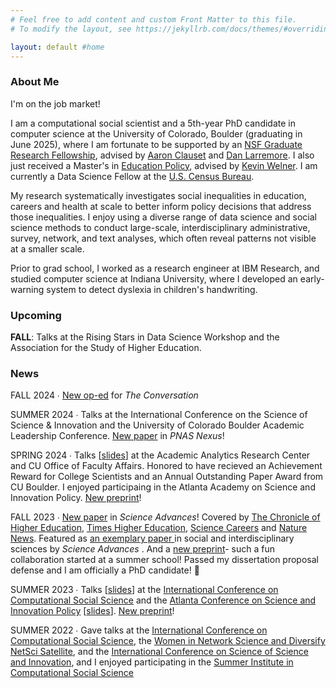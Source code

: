 ```yaml
---
# Feel free to add content and custom Front Matter to this file.
# To modify the layout, see https://jekyllrb.com/docs/themes/#overriding-theme-defaults

layout: default #home
---
```


### About Me
I'm on the job market!
 
I am a computational social scientist and a 5th-year PhD candidate in computer science at the University of Colorado, Boulder (graduating in June 2025), where I am fortunate to be supported by an <a href="https://nsfgrfp.org/">NSF Graduate Research Fellowship</a>, advised by <a href="https://aaronclauset.github.io/">Aaron Clauset</a> and <a href="https://larremorelab.github.io/">Dan Larremore</a>. I also just received a Master's in <a href="https://www.colorado.edu/education/academics/graduate-programs/educational-foundations-policy-practice/ma-educational-foundations">Education Policy</a>, advised by <a href="https://www.colorado.edu/education/kevin-welner">Kevin Welner</a>. I am currently a Data Science Fellow at the <a href="https://www.census.gov/programs-surveys/ehealth.html">U.S. Census Bureau</a>.

My research systematically investigates social inequalities in education, careers and health at scale to better inform policy decisions that address those inequalities. I enjoy using a diverse range of data science and social science methods to conduct large-scale, interdisciplinary administrative, survey, network, and text analyses, which often reveal patterns not visible at a smaller scale.

Prior to grad school, I worked as a research engineer at IBM Research, and studied computer science at Indiana University, where I developed an early-warning system to detect dyslexia in children's handwriting.

### Upcoming
<b>FALL</b>: Talks at the Rising Stars in Data Science Workshop and the Association for the Study of Higher Education. 

### News
FALL 2024 &#8729; <a href="https://theconversation.com/most-us-book-bans-target-childrens-literature-featuring-diverse-characters-and-authors-of-color-238731">New op-ed</a> for <i>The Conversation</i>

SUMMER 2024 &#8729; Talks at the International Conference on the Science of Science & Innovation and the University of Colorado Boulder Academic Leadership Conference. <a href="https://academic.oup.com/pnasnexus/article/3/6/pgae197/7689238?login=false">New paper</a> in <i>PNAS Nexus</i>!

SPRING 2024 &#8729; Talks [<a href="https://katiespoon.github.io/AARC_Feb2024.pdf">slides</a>] at the Academic Analytics Research Center and CU Office of Faculty Affairs. Honored to have recieved an Achievement Reward for College Scientists and an Annual Outstanding Paper Award from CU Boulder. I enjoyed participaing in the Atlanta Academy on Science and Innovation Policy. <a href="https://osf.io/preprints/socarxiv/g6xwk">New preprint</a>!

FALL 2023 &#8729; <a href="https://www.science.org/doi/10.1126/sciadv.adi2205">New paper</a> in <i>Science Advances</i>! Covered by <a href="https://www.chronicle.com/article/even-with-tenure-women-are-more-likely-to-leave-higher-ed">The Chronicle of Higher Education</a>, <a href="https://www.timeshighereducation.com/news/hostile-workplace-climate-pushing-women-out-academia">Times Higher Education</a>, <a href="https://www.science.org/content/article/women-faculty-feel-pushed-academia-poor-workplace-climate">Science Careers</a> and <a href="https://www.nature.com/articles/d41586-023-03251-8">Nature News</a>. Featured as <a href="https://www.science.org/doi/10.1126/sciadv.adp7473"> an exemplary paper </a> in social and interdisciplinary sciences by <i> Science Advances </i>. And a <a href="https://papers.ssrn.com/sol3/papers.cfm?abstract_id=4618699">new preprint</a>- such a fun collaboration started at a summer school! Passed my dissertation proposal defense and I am officially a PhD candidate! :tada:

SUMMER 2023 &#8729; Talks [<a href="https://katiespoon.github.io/IC2S2_23.pdf">slides</a>] at the <a href="https://www.ic2s2.org/">International Conference on Computational Social Science</a> and the <a href="https://www.atlconf.org/">Atlanta Conference on Science and Innovation Policy</a> [<a href="https://katiespoon.github.io/ATLC23.pdf">slides</a>]. <a href="https://osf.io/preprints/socarxiv/u26ze">New preprint</a>!

SUMMER 2022 &#8729; Gave talks at the <a href="https://www.ic2s2.org/">International Conference on Computational Social Science</a>, the <a href="https://sites.google.com/view/winsnetsci-diversify-netsci-20">Women in Network Science and Diversify NetSci Satellite</a>, and the <a href="https://www.icssi.org/">International Conference on Science of Science and Innovation</a>, and I enjoyed participating in the <a href="https://sicss.io/">Summer Institute in Computational Social Science</a>
